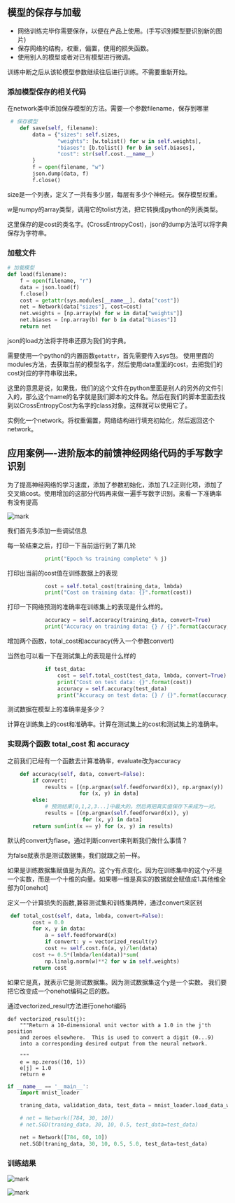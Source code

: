 ## 模型的保存与加载

- 网络训练完毕你需要保存，以便在产品上使用。(手写识别模型要识别新的图片)
- 保存网络的结构，权重，偏置，使用的损失函数。
- 使用别人的模型或者对已有模型进行微调。

训练中断之后从该轮模型参数继续往后进行训练。不需要重新开始。

### 添加模型保存的相关代码

在network类中添加保存模型的方法。需要一个参数filename，保存到哪里

```python
 # 保存模型
    def save(self, filename):
        data = {"sizes": self.sizes,
                "weights": [w.tolist() for w in self.weights],
                "biases": [b.tolist() for b in self.biases],
                "cost": str(self.cost.__name__)
        }
        f = open(filename, "w")
        json.dump(data, f)
        f.close()
```

size是一个列表，定义了一共有多少层，每层有多少个神经元。保存模型权重。

w是numpy的array类型，调用它的tolist方法，把它转换成python的列表类型。

这里保存的是cost的类名字。(CrossEntropyCost)，json的dump方法可以将字典保存为字符串。

### 加载文件

```python
# 加载模型
def load(filename):
    f = open(filename, "r")
    data = json.load(f)
    f.close()
    cost = getattr(sys.modules[__name__], data["cost"])
    net = Network(data["sizes"], cost=cost)
    net.weights = [np.array(w) for w in data["weights"]]
    net.biases = [np.array(b) for b in data["biases"]]
    return net
```

json的load方法将字符串还原为我们的字典。

需要使用一个python的内置函数`getattr`，首先需要传入sys包。
使用里面的modules方法，去获取当前的模型名字，然后使用data里面的cost，去把我们的cost对应的字符串取出来。

这里的意思是说，如果我，我们的这个文件在python里面是别人的另外的文件引入的，那么这个name的名字就是我们脚本的文件名。然后在我们的脚本里面去找到以CrossEntropyCost为名字的class对象。这样就可以使用它了。

实例化一个network。将权重偏置，网络结构进行填充初始化，然后返回这个network。

## 应用案例—-进阶版本的前馈神经网络代码的手写数字识别

为了提高神经网络的学习速度，添加了参数初始化，添加了L2正则化项，添加了交叉熵cost。使用增加的这部分代码再来做一遍手写数字识别。来看一下准确率有没有提高

![mark](http://myphoto.mtianyan.cn/blog/180403/6cdJcAL14f.png?imageslim)

我们首先多添加一些调试信息

每一轮结束之后，打印一下当前运行到了第几轮

```python
            print("Epoch %s training complete" % j)
```

打印出当前的cost值在训练数据上的表现

```python
            cost = self.total_cost(training_data, lmbda)
            print("Cost on training data: {}".format(cost))
```

打印一下网络预测的准确率在训练集上的表现是什么样的。

```python
            accuracy = self.accuracy(training_data, convert=True)
            print("Accuracy on training data: {} / {}".format(accuracy, n))
```

增加两个函数，total_cost和accuracy(传入一个参数convert)

当然也可以看一下在测试集上的表现是什么样的

```python
            if test_data:
                cost = self.total_cost(test_data, lmbda, convert=True)
                print("Cost on test data: {}".format(cost))
                accuracy = self.accuracy(test_data)
                print("Accuracy on test data: {} / {}".format(accuracy, len(test_data)))
```

测试数据在模型上的准确率是多少？

计算在训练集上的cost和准确率。计算在测试集上的cost和测试集上的准确率。

### 实现两个函数 total_cost 和 accuracy

之前我们已经有一个函数去计算准确率，evaluate改为accuracy

```python
    def accuracy(self, data, convert=False):
        if convert:
            results = [(np.argmax(self.feedforward(x)), np.argmax(y))
                       for (x, y) in data]
        else:
        	# 预测结果[0,1,2,3...]中最大的。然后再把真实值保存下来成为一对。 
            results = [(np.argmax(self.feedforward(x)), y)
                        for (x, y) in data]
        return sum(int(x == y) for (x, y) in results)
```

默认的convert为flase。通过判断convert来判断我们做什么事情？

为false就表示是测试数据集，我们就跟之前一样。

如果是训练数据集赋值是为真的。这个y有点变化。因为在训练集中的这个y不是一个实数，而是一个十维的向量。如果哪一维是真实的数据就会赋值成1.其他维全部为0[onehot]

定义一个计算损失的函数,兼容测试集和训练集两种，通过convert来区别

```python
 def total_cost(self, data, lmbda, convert=False):
        cost = 0.0
        for x, y in data:
            a = self.feedforward(x)
            if convert: y = vectorized_result(y)
            cost += self.cost.fn(a, y)/len(data)
        cost += 0.5*(lmbda/len(data))*sum(
            np.linalg.norm(w)**2 for w in self.weights)
        return cost
```

如果它是真，就表示它是测试数据集。因为测试数据集这个y是一个实数。
我们要把它改变成一个onehot编码之后的数。

通过vectorized_result方法进行onehot编码

```
def vectorized_result(j):
    """Return a 10-dimensional unit vector with a 1.0 in the j'th position
    and zeroes elsewhere.  This is used to convert a digit (0...9)
    into a corresponding desired output from the neural network.

    """
    e = np.zeros((10, 1))
    e[j] = 1.0
    return e
```

```python
if __name__ == '__main__':
    import mnist_loader

    traning_data, validation_data, test_data = mnist_loader.load_data_wrapper()

    # net = Network([784, 30, 10])
    # net.SGD(traning_data, 30, 10, 0.5, test_data=test_data)

    net = Network([784, 60, 10])
    net.SGD(traning_data, 30, 10, 0.5, 5.0, test_data=test_data)
```

### 训练结果

![mark](http://myphoto.mtianyan.cn/blog/180403/Bl97lA05f5.png?imageslim)

![mark](http://myphoto.mtianyan.cn/blog/180403/hcG6jC5i6K.png?imageslim)
















































